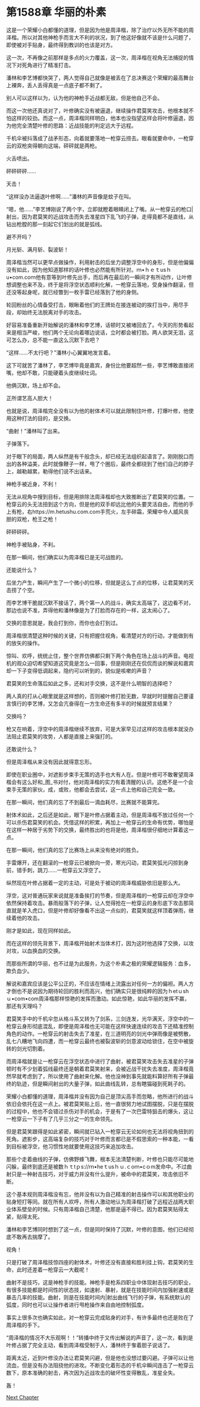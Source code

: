 # 第1588章 华丽的朴素

这是一个荣耀小白都懂的道理，但是因为他是周泽楷，除了治疗以外无所不能的周泽楷。所以对其他神枪手而言大不利的状况，到了他这好像就不该是什么问题了，即使被对手贴身，最终得到教训的也该是对方。

这一次，不再像之前那样是多点的火力覆盖，这一次，周泽楷在视角无法捕捉的情况下对死角进行了精准打击。

潘林和李艺博都快哭了，两人觉得自己就像是被丢在了总决赛这个荣耀的最高舞台上裸奔，丢人丢得真是一点底子都不剩了。

别人可以这样以为，认为他的神枪手近战都无敌，但是他自己不会。

而这一次他还真说对了，叶修确实没有被逼退，继续操作君莫笑攻击，他根本就不怕这样的较劲。而这一点，周泽楷同样明白，他本也没指望这样会将叶修逼退，因为他完全清楚叶修的思路：近战技能的判定远大于远程。

千机伞被抖落成了战矛形态，向着就要落地一枪穿云捞去。眼看就要命中，一枪穿云的双枪突得朝向这端，砰砰就是两枪。

火舌喷出。

砰砰砰砰……

天击！

“这样没办法逼退叶修啊……”潘林的声音像是蚊子在叫。

“嗯，他……”李艺博刚说了两个字，立即就瞪着眼睛闭上了嘴。从一枪穿云的枪口|射出，因为君莫笑的近战攻击而失去准星四下乱飞的子弹，走得竟都不是直线，从钻出枪膛的那一刻起它们划出的就是弧线。

避不开吗？

月光斩、满月斩、裂波斩！

周泽楷当然可以更早点做操作，利用射击的后坐力调整浮空中的身形，但是他偏偏没有如此，因为他知道那样的话叶修也必然能有所针对。ｍ•ｈｅｔusｈu•com.coｍ他有意等到叶修先出手，而后再在最后的一瞬间才有所动作，让叶修想调整也来不及，终于是将浮空状态顺利化解，一枪穿云落地，受身操作翻滚，但还没等起身呢，就已经瞥到一枚手雷已经落到了他的身侧。

轮回粉丝的心情备受打击，眼瞅着他们的王牌处在接连被动的挨打当中，用尽手段，却始终无法脱离对手的攻击。

好容易准备重新开始解说的潘林和李艺博，话顿时又被堵回去了。今天的形势看起来是相当严峻，他们两个无论向着哪边说话，立时都会被打脸。两人欲哭无泪，这可怎么办，总不能一直这么沉默下去吧？

“这样……不太行吧？”潘林小心翼翼地发言着。

这下可就苦了潘林了，李艺博毕竟是嘉宾，身份比他要超然一些，李艺博敢直接闭嘴，他却不敢，只能硬着头皮继续吐词。

他俩沉默，场上却不会。

正所谓艺高人胆大！

也就是说，周泽楷完全没有以为他的射体术可以就此限制住叶修，打爆叶修，他使用这种打法的目的，是交换。

“曲射！”潘林叫了出来。

子弹落下。

对于眼下的局面，两人纵然是有千般念头，却已经无法组织起语言了。刚刚脱口而出的各种溢美，此时就像鞭子一样，甩了个圈后，最终全都绕到了他们自己的脖子上，越勒越累，勒得他们说不出话来。

神枪手被近身，不利！

无法从视角中搜到目标，但是用排除法周泽楷却也大致推断出了君莫笑的位置。一枪穿云的头无法扭到这个方向，但是他的双手却远比他的头要灵活自由，而他的手上有枪，右https://m.hetushu.com.com手荒火，左手碎霜，荣耀中令人威风丧胆的双枪，枪王之枪！

砰砰砰砰。

神枪手被贴身，不利。

在那一瞬间，他们确实以为周泽楷已是无可战胜的。

还能说什么？

后坐力产生，瞬间产生了一个微小的位移，但就是这么丁点的位移，让君莫笑的天击捞了个空。

而李艺博干脆就沉默不接话了，两个第一人的战斗，确实太高端了，这边看不对，那边也说不准，弄得他和潘林像是为了打脸而存在的一样，这太闹心了。

交换的意思就是，我会打到你，而你也会打到过。

周泽楷很清楚这种时候的关键，只有把握住视角，看清楚对方的行动，才能做到有的放矢的操作。

惊叫、欢呼，统统止住，整个世界仿佛都只剩下两个角色在场上战斗的声音。电视机的观众迫切希望知道这究竟是怎么一回事，但是刚刚还在侃侃而谈的解说和嘉宾却一下子变得低调起来，隐约可以听到的，貌似是咳嗽的声音？

君莫笑的生命落后如此之多，还和对手交换，这不是什么明智的选择吧？

两人真的打从心眼里就是这样想的，否则被叶修打脸无数，早就时时提醒自己要谨言慎行的李艺博，又怎会亢奋得在一方生命还有多半的时候就预言结果？

交换吗？

枪又在响着，浮空中的周泽楷继续不放弃，可是大家早见过这样的攻击根本就没办法阻止君莫笑的攻势，人都是直接上来强打的。

还敢说什么？

但是周泽楷从来没有因此就得意忘形。

即使在职业圈中，对遮影步束手无策的选手也大有人在。但是叶修可不敢奢望周泽楷会有这么好和_图_书对付，他对周泽楷的实力有着清醒的认识。这绝不是一个会束手无策的家伙，成，或败，他都会去尝试，这一点上他和自己完全一致。

在那一瞬间，他们真的忘了不到最后一滴血耗尽，比赛就不能算完。

射体术如此，之后还是如此，眼下是叶修占据着主动，但是周泽楷不放过任何一个可以杀伤君莫笑的机会。凭借这样的积累，再加上一枪穿云的生命有优势，哪怕是在这样一种居于劣势下的交换，最终胜出的也将是他，周泽楷很仔细地计算着这一点。

在那一瞬间，他们真的忘了比赛场上从来没有绝对的胜负。

手雷爆开，还在翻滚的一枪穿云已被掀向一旁，寒光闪动，君莫笑弧光闪掠到身前，错手刺，跳刀……一枪穿云又浮空了。

纵然现在叶修占据着一定的主动，可是处于被动的周泽楷威胁依旧是那么大。

浮空，这对普通玩家来说就是准备挨打的节奏，但是周泽楷的一枪穿云却在浮空中依然保持着攻击。暴雨般落下的子弹，让人觉得抢在一枪穿云的身形底下攻击那简直就是羊入虎口，但是叶修却好像看不出这一点似的，君莫笑就这样顶着弹雨，继续着他的攻击。

刚才是如此，现在同样如此。

而在这样的领先背景下，周泽楷开始射术当体术打，因为这时他选择了交换，以攻对攻，以血换血的交换。

而那些所谓的华丽，也不过是为此服务，为这个朴素之极的荣耀逻辑服务：血多，欺负血少。

解说和嘉宾应该是公平公正的，不应该在情绪上流露出对任何一方的偏袒。两人方才倒也不是说因为期待轮回的胜利而高兴，他们确实只是很纯粹的因为ｈetｕshｕ•com•com周泽楷那样惊艳的发挥而激动。如此惊艳，如此华丽的发挥不赢，那还有天理吗？

君莫笑手中的千机伞忽从格斗系又转为了剑系，三剑连发，光华满天，浮空中的一枪穿云身形彻底混乱，即便是周泽楷也无可能在这样快速连续的攻击下还精准控制角色的动作。一枪穿云的射击失去了准星，在三道明亮的剑光中弹雨像是被劈散，乱七八糟地飞向四遭，而一枪穿云最终也被裂波斩的剑意波动给锁住，在空中被旋转的剑光切割着。

而周泽楷就是让一枪穿云在浮空状态中进行了曲射，被君莫笑攻击失去准星的子弹顿时有不少划着弧线最终还是朝着君莫笑射来，会被近战干扰失去准度，周泽楷竟然早就考虑到了，所以使用了曲射来化解。他也没神到事先就能料算好所有子弹最终的轨迹，但是瞬间射出的大量子弹，如此曲线乱转，总有瞎猫碰到死耗子的。

荣耀小白都懂的道理，周泽楷并没有因为自己是顶尖高手而忽略，他所进行的战斗依旧会依托在这一点上。被君莫笑贴上后，他一直很努力地试图摆脱，只是在摆脱的过程中，他也不会错过杀伤对手的机会，于是有了一次巴雷特狙击的爆头，这让一枪穿云一下子有了几乎三分之一的生命领先。

但是君莫笑跟得是如此紧密，瞬间就已钻入一枪穿云无论如何也无法将视角扭到的死角。遮影步，这高端复杂的技巧对于叶修而言都已是不假思索的一种本能，一看到目标被浮空，他习惯性地就要使用这技巧来追加攻击。

那些个走着曲线的子弹，仿佛野蜂飞舞，根本无法清楚判断，叶修也只能尽可能地闪躲，最终到底还是被数ｈｔtｐs://ｍ•heｔusｈｕ.ｃoｍ•cｏm发命中。不过曲射只是一种射击技巧，对于威力并没有什么提升，被命中的君莫笑，攻击依旧不断。

这个基本规则周泽楷没有忘，他并没有以为自己精准的射击操作可以和其他职业的贴身短打等同。就在所有人欢呼，所有人激动地认为周泽楷打破了远程近战两大职业体系壁垒的时候。只有周泽楷自己清楚，他那是逼不得已。因为君莫笑贴得太紧，贴得太死。

潘林和李艺博同时想到了这一点，但是同时保持了沉默，叶修的意图，他们已经彻底不敢再去揣摩了。

视角！

只是打破了周泽楷技惊四座的射体术，叶修还没有直接和胜利挂上钩，君莫笑的生命，此时还差着一枪穿云一大截呢！

曲射不是技巧，这是神枪手的技能。神枪手是枪系四职业中体现射击技巧的职业，有很多技能都是时间性的状态技，如速射、暴射，就是在技能时间内加强射速或是暴击几率的技能。曲射，则是在技能时间内|射出曲线飞行的子弹，有系统默认的弧度，同时也可以让操作者进行甩枪操作来自由地控制弧度。

事实上很多次也确实如此，对一枪穿云完成贴身的对手，有许多最终也还是败在了周泽楷的手下。

“周泽楷的情况不大乐观啊！！”转播中终于又传出解说的声音了，这一次，看到是叶修占据了完全主动，看到周泽楷受制于人，潘林终于奓着胆子说话了。

距离太近，近到叶修没办法让君莫笑闪避，但是他也没想过要闪避。子弹可以让他流血，但是没有办法阻挠他的进攻。不断变化着形态的千机伞瞬间连击了一枪穿云数下，原本准确的射击，再次因为近战攻击的破坏性变得散乱，准星全失。

轰！



[Next Chapter](%E7%AC%AC1589%E7%AB%A0%20%E4%BA%A4%E6%8D%A2.md)